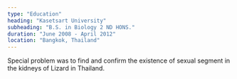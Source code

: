 ```yaml
---
type: "Education"
heading: "Kasetsart University"
subheading: "B.S. in Biology 2 ND HONS."
duration: "June 2008 - April 2012"
location: "Bangkok, Thailand"
---
```


Special problem was to find and confirm the existence of sexual segment in the kidneys of Lizard in Thailand.
<!-- <a href="https://www.yongletechnologies.com/" target="_blank">Yongle Technologies</a> is developing sales management software for real estate industry in Vancouver and Toronto. I’m the only designer in the company and doing the whole process from design to frontend. -->
